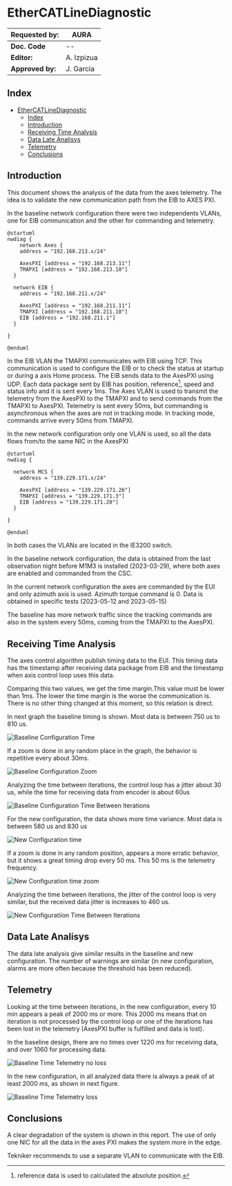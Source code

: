 # EtherCATLineDiagnostic

| **Requested by:** | **AURA**   |
| ----------------- | ---------- |
| **Doc. Code**     | --         |
| **Editor:**       | A. Izpizua |
| **Approved by:**  | J. Garcia  |

## Index

- [EtherCATLineDiagnostic](#ethercatlinediagnostic)
  - [Index](#index)
  - [Introduction](#introduction)
  - [Receiving Time Analysis](#receiving-time-analysis)
  - [Data Late Analisys](#data-late-analisys)
  - [Telemetry](#telemetry)
  - [Conclusions](#conclusions)

## Introduction

This document shows the analysis of the data from the axes telemetry. The idea is to validate the new communication path from the EIB to AXES PXI.

In the baseline network configuration there were two independents VLANs, one for EIB communication and the other for commanding and telemetry.

```plantuml
@startuml
nwdiag {
    network Axes {
    address = "192.168.213.x/24"

    AxesPXI [address = "192.168.213.11"]
    TMAPXI [address = "192.168.213.10"]
  }

  network EIB {
    address = "192.168.211.x/24"

    AxesPXI [address = "192.168.211.11"]
    TMAPXI [address = "192.168.211.10"]
    EIB [address = "192.168.211.1"]
  }

}

@enduml
```

In the EIB VLAN the TMAPXI communicates with EIB using TCP.
This communication is used to configure the EIB or to check the status at startup or during a axis Home process.
The EIB sends data to the AxesPXI using UDP. Each data package sent by EIB has position, reference[^1], speed and status info and it is sent every 1ms.
The Axes VLAN is used to transmit the telemetry from the AxesPXI to the TMAPXI and to send commands from the TMAPXI to AxesPXI.
Telemetry is sent every 50ms, but commanding is asynchronous when the axes are not in tracking mode. In tracking mode, commands arrive every 50ms from TMAPXI.

In the new network configuration only one VLAN is used, so all the data flows from/to the same NIC in the AxesPXI

[^1]: reference data is used to calculated the absolute position.

```plantuml
@startuml
nwdiag {

  network MCS {
    address = "139.229.171.x/24"

    AxesPXI [address = "139.229.171.26"]
    TMAPXI [address = "139.229.171.3"]
    EIB [address = "139.229.171.20"]
  }

}

@enduml
```

In both cases the VLANs are located in the IE3200 switch.

In the baseline network configuration, the data is obtained from the last observation night before M1M3 is installed (2023-03-29), where both axes are enabled and commanded from the CSC.

In the current network configuration the axes are commanded by the EUI and only azimuth axis is used. Azimuth torque command is 0. Data is obtained in specific tests (2023-05-12 and 2023-05-15)

The baseline has more network traffic since the tracking commands are also in the system every 50ms, coming from the TMAPXI to the AxesPXI.

## Receiving Time Analysis

The axes control algorithm publish timing data to the EUI. This timing data has the timestamp after receiving data package from EIB and the timestamp when axis control loop uses this data.

Comparing this two values, we get the time margin.This value must be lower than 1ms.
The lower the time margin is the worse the communication is. There is no other thing changed at this moment, so this relation is direct.

In next graph the baseline timing is shown. Most data is between 750 us to 810 us.

![Baseline Configuration Time](/media/BaselineTiming.png)

If a zoom is done in any random place in the graph, the behavior is repetitive every about 30ms.

![Baseline Configuration Zoom](/media/BaselineTimingZoom.png)

Analyzing the time between iterations, the control loop has a jitter about 30 us, while the time for receiving data from encoder is about 60us

![Baseline Configuration Time Between Iterations](/media/BaselineTimesBetweenIterations.png)

For the new configuration, the data shows more time variance. Most data is between 580 us and 830 us

![New Configuration time](/media/NewConfigTiming.png)

If a zoom is done in any random position, appears a more erratic behavior, but it shows a great timing drop every 50 ms. This 50 ms is the telemetry frequency.

![New Configuration time zoom](/media/NewConfigTimeZoom.png)

Analyzing the time between iterations, the jitter of the control loop is very similar, but the received data jitter is increases to 460 us.

![New Configuratiion Time Between Iterations](/media/NewConfigTimesBetweenIterations.png)

## Data Late Analisys

The data late analysis give similar results in the baseline and new configuration. The number of warnings are similar (in new configuration, alarms are more often because the threshold has been reduced).

## Telemetry

Looking at the time between iterations, in the new configuration, every 10 min appears a peak of 2000 ms or more. This 2000 ms means that on iteration is not processed by the control loop or one of the iterations has been lost in the telemetry (AxesPXI buffer is fulfilled and data is lost).

In the baseline design, there are no times over 1220 ms for receiving data, and over 1060 for processing data.

![Baseline Time Telemetry no loss](/media/BaselineTelemetryLoss.png)

In the new configuration, in all analyzed data there is always a peak of at least 2000 ms, as shown in next figure.

![Baseline Time Telemetry loss](/media/NewConfigTelemetryLoss.png)

## Conclusions

A clear degradation of the system is shown in this report. The use of only one NIC for all the data in the axes PXI makes the system more in the edge.

Tekniker recommends to use a separate VLAN to communicate with the EIB.

